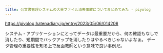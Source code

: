 ```yaml
---
title: 公文書管理システムの大量ファイル消失事故についてまとめてみた - piyolog
---
```


https://piyolog.hatenadiary.jp/entry/2023/05/06/014208

システム・アプリケーションにとってデータは最重要だから、何の確認もなしで消したり、短期間でバックアップを消したりはやるべきじゃないよなぁ。
データ管理の重要性を知る上で反面教師という意味で良い事例だ。

